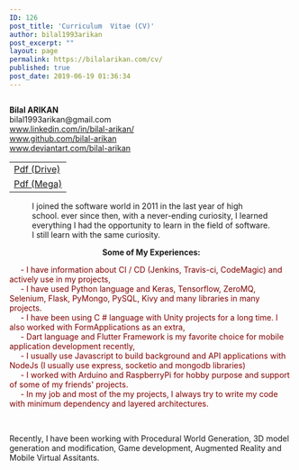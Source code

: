 ```yaml
---
ID: 126
post_title: 'Curriculum  Vitae (CV)'
author: bilal1993arikan
post_excerpt: ""
layout: page
permalink: https://bilalarikan.com/cv/
published: true
post_date: 2019-06-19 01:36:34
---
```

<!-- wp:media-text {"mediaId":222,"mediaType":"image","mediaWidth":20} -->
<div class="wp-block-media-text alignwide" style="grid-template-columns:20% auto"><figure class="wp-block-media-text__media"><img src="https://bilalarikan.com/wp-content/uploads/2019/09/BA-small_200_258.png" alt="" class="wp-image-222"/></figure><div class="wp-block-media-text__content"><!-- wp:paragraph {"placeholder":"Content…","fontSize":"medium"} -->
<p class="has-medium-font-size"><strong>Bilal ARIKAN</strong>
<br>bilal1993arikan@gmail.com<br> 
<a href="www.linkedin.com/in/bilal-arikan/">www.linkedin.com/in/bilal-arikan/</a> <br> 
<a href="www.github.com/bilal-arikan">www.github.com/bilal-arikan</a> <br> 
<a href="www.deviantart.com/bilal-arikan">www.deviantart.com/bilal-arikan</a> <br> 

</p>
<!-- /wp:paragraph --></div></div>
<!-- /wp:media-text -->

<!-- wp:html -->
<table class="wp-block-table"><tbody class="has-medium-font-size"><tr><td><a href="https://drive.google.com/file/d/1t_uOL7fzpQDvE2F-VkZxDEtmXBAbH_EH/">Pdf (Drive)</a></td></tr><tr><td><a href="https://mega.nz/#!X9x3CSSI!Fl_6lAEh0zGvqE3wce42N73a_4iUX8AmwdCfHMMsZk4">Pdf (Mega)</a></td></tr></tbody></table>
<!-- /wp:html -->

<!-- wp:html -->
<figure class="wp-block-pullquote is-style-default" style="border-color:#313131"><div class="has-text-color has-very-dark-gray-color"><p>      I joined the software world in 2011 in the last year of high school. ever since then, with a never-ending curiosity, I learned everything I had the opportunity to learn in the field of software. I still learn with the same curiosity.</p></div></figure>
<!-- /wp:html -->

<!-- wp:paragraph {"align":"center","fontSize":"medium"} -->
<p style="text-align:center" class="has-medium-font-size"><strong>Some of My Experiences</strong><strong>:</strong></p>
<!-- /wp:paragraph -->

<p class="has-medium-font-size"><span style="color: #800000;">     - I have information about CI / CD (Jenkins, Travis-ci, CodeMagic) and actively use in my projects,</span><br /><span style="color: #800000;">     - I have used Python language and Keras, Tensorflow, ZeroMQ, Selenium, Flask, PyMongo, PySQL, Kivy and many libraries in many projects.</span><br /><span style="color: #800000;">     - I have been using C # language with Unity projects for a long time. I also worked with FormApplications as an extra,</span><br /><span style="color: #800000;">     - Dart language and Flutter Framework is my favorite choice for mobile application development recently,</span><br /><span style="color: #800000;">     - I usually use Javascript to build background and API applications with NodeJs (I usually use express, socketio and mongodb libraries)</span><br /><span style="color: #800000;">     - I worked with Arduino and RaspberryPi for hobby purpose and support of some of my friends' projects.</span><br /><span style="color: #800000;">     - In my job and most of the my projects, I always try to write my code with minimum dependency and layered architectures.</span></p>
<p> </p>
<p><!-- /wp:paragraph --></p>
<p><!-- wp:paragraph {"fontSize":"medium"} --></p>
<p class="has-medium-font-size">Recently, I have been working with Procedural World Generation, 3D model generation and modification, Game development, Augmented Reality and Mobile Virtual Assitants.</p>
<p><!-- /wp:file --></p>
<p><!-- wp:paragraph --></p>
<p><!-- /wp:paragraph --></p>